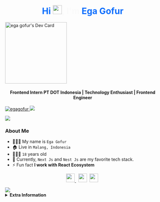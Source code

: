 <h1 align="center" style="color:#0d6efd;"><span>Hi</span> <img src="https://github.com/TheDudeThatCode/TheDudeThatCode/blob/master/Assets/Hi.gif" width="29px"><span style="color:#fafafa;">, I'm </span><a href="https://egagofur.my.id" style="color:#0d6efd;text-decoration: none;"><span>Ega Gofur</span></a></h1>
 <img src="https://api.daily.dev/devcards/05ea36b1333147669144576734bbb3d6.png?r=mkl" width="200" alt="ega gofur's Dev Card"/>
<h4 align="center">Frontend Intern PT DOT Indonesia <a href="/">|</a> Technology Enthusiast <a href="/">|</a> Frontend Engineer<a href="/"></h4>

<p>
<img src="https://komarev.com/ghpvc/?username=egagofur&label=Profile%20views&color=0e75b6&style=flat" alt="egagofur" /> 
 <a href="https://github.com/egagofur"><img src="https://img.shields.io/github/followers/egagofur?label=followers&style=social"/></a>
</p>

<img src="https://user-images.githubusercontent.com/73097560/115834477-dbab4500-a447-11eb-908a-139a6edaec5c.gif"/>

### About Me

- 👨🏻‍💼 My name is `Ega Gofur`
- 🏠 Live in `Malang, Indonesia`
- 🧍🏻‍♂️ `18` years old
- 🌟 Currently, `Next Js` and `Nest Js` are my favorite tech stack.
- ⚡ Fun fact **I work with React Ecosystem**
 
 <p align="center">
  <a href="https://t.me/egagofur" target="_blank">
    <img height="28" src="https://upload.wikimedia.org/wikipedia/commons/8/83/Telegram_2019_Logo.svg" />
  </a>&nbsp;
  <a href="https://www.linkedin.com/mwlite/in/egagofur"  target="_blank"><img height="28" src="https://upload.wikimedia.org/wikipedia/commons/8/81/LinkedIn_icon.svg"></a>&nbsp;
  <a href="https://instagram.com/egagofur_"  target="_blank"><img height="28" src="https://upload.wikimedia.org/wikipedia/commons/e/e7/Instagram_logo_2016.svg"></a>&nbsp;
</p>

<img src="https://user-images.githubusercontent.com/73097560/115834477-dbab4500-a447-11eb-908a-139a6edaec5c.gif">

<details>
   <summary><b>Extra Information</b></summary>

### Tech Stack 👨🏻‍💻

#### Front-end
 
<p>
  <a href="https://skillicons.dev">
    <img src="https://skillicons.dev/icons?i=html,css,js,ts,react,nextjs,firebase,astro,vite,tailwind" />
  </a>
</p>

#### Back-end
 
<p>
  <a href="https://skillicons.dev">
    <img src="https://skillicons.dev/icons?i=nodejs,js,ts,express,nestjs,prisma" />
  </a>
</p>

#### Databases
 
 <p>
  <a href="https://skillicons.dev">
    <img src="https://skillicons.dev/icons?i=postgres,mongodb,mysql" />
  </a>
</p>
 
 
#### Tools

 <p>
  <a href="https://skillicons.dev">
    <img src="https://skillicons.dev/icons?i=vercel,netlify,vscode,git,github,gitlab" />
  </a>
</p>

<img src="https://user-images.githubusercontent.com/73097560/115834477-dbab4500-a447-11eb-908a-139a6edaec5c.gif">

### Stats 📋

 GitHub Stats | Contribution Streak |
| --- | --- |
| <img src="https://github-readme-stats-git-masterrstaa-rickstaa.vercel.app/api?username=egagofur&show_icons=true&include_all_commits=true&count_private=true&theme=tokyonight" /> | <img src="https://github-readme-streak-stats.herokuapp.com/?user=egagofur&count_private=true&theme=tokyonight" /> |

| Most Used Languages |
| --- |
|  <img src="https://github-readme-stats-git-masterrstaa-rickstaa.vercel.app/api/top-langs/?username=egagofur&langs_count=10&theme=tokyonight&layout=compact&hide=css,scss,less,html,hack,php,blade" /> |
 
 </details>
